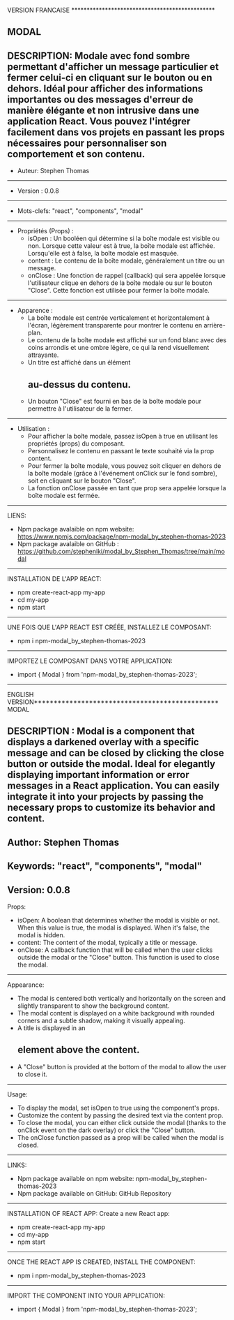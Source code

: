 VERSION FRANCAISE ***********************************************

MODAL 
------------------------------------------------------------------------------------------------------------------------------------------------------------------------------------------------------------------
DESCRIPTION: Modale avec fond sombre permettant d'afficher un message particulier et fermer celui-ci en cliquant sur le bouton ou en dehors.
  Idéal pour afficher des informations importantes ou des messages d'erreur de manière élégante et non intrusive dans une application React.
  Vous pouvez l'intégrer facilement dans vos projets en passant les props nécessaires pour personnaliser son comportement et son contenu.
------------------------------------------------------------------------------------------------------------------------------------------------------------------------------------------------------------------
- Auteur: Stephen Thomas
-------------------------------------------------------------------------------------------------------------------------------------------------------------------------------------------------------------------
- Version : 0.0.8
------------------------------------------------------------------------------------------------------------------------------------------------------------------------------------------------------------------
- Mots-clefs: "react", "components", "modal"
------------------------------------------------------------------------------------------------------------------------------------------------------------------------------------------------------------------
- Propriétés (Props) :
    - isOpen : Un booléen qui détermine si la boîte modale est visible ou non. Lorsque cette valeur est à true, la boîte modale est affichée. Lorsqu'elle est à false, la boîte modale est masquée.
    - content : Le contenu de la boîte modale, généralement un titre ou un message.
    - onClose : Une fonction de rappel (callback) qui sera appelée lorsque l'utilisateur clique en dehors de la boîte modale ou sur le bouton "Close". Cette fonction est utilisée pour fermer la boîte modale.
------------------------------------------------------------------------------------------------------------------------------------------------------------------------------------------------------------------
- Apparence :
    - La boîte modale est centrée verticalement et horizontalement à l'écran, légèrement transparente pour montrer le contenu en arrière-plan.
    - Le contenu de la boîte modale est affiché sur un fond blanc avec des coins arrondis et une ombre légère, ce qui la rend visuellement attrayante.
    - Un titre est affiché dans un élément <h2> au-dessus du contenu.
    - Un bouton "Close" est fourni en bas de la boîte modale pour permettre à l'utilisateur de la fermer.
------------------------------------------------------------------------------------------------------------------------------------------------------------------------------------------------------------------
- Utilisation :
    - Pour afficher la boîte modale, passez isOpen à true en utilisant les propriétés (props) du composant.
    - Personnalisez le contenu en passant le texte souhaité via la prop content.
    - Pour fermer la boîte modale, vous pouvez soit cliquer en dehors de la boîte modale (grâce à l'événement onClick sur le fond sombre), soit en cliquant sur le bouton "Close".
    - La fonction onClose passée en tant que prop sera appelée lorsque la boîte modale est fermée.
------------------------------------------------------------------------------------------------------------------------------------------------------------------------------------------------------------------
LIENS:
- Npm package avalaible on npm website: https://www.npmjs.com/package/npm-modal_by_stephen-thomas-2023
- Npm package avalaible on GitHub : https://github.com/stepheniki/modal_by_Stephen_Thomas/tree/main/modal
------------------------------------------------------------------------------------------------------------------------------------------------------------------------------------------------------------------
INSTALLATION DE L'APP REACT:
- npm create-react-app my-app
- cd my-app
- npm start
------------------------------------------------------------------------------------------------------------------------------------------------------------------------------------------------------------------
UNE FOIS QUE L'APP REACT EST CRÉÉE, INSTALLEZ LE COMPOSANT:
- npm i npm-modal_by_stephen-thomas-2023
------------------------------------------------------------------------------------------------------------------------------------------------------------------------------------------------------------------
IMPORTEZ LE COMPOSANT DANS VOTRE APPLICATION:
- import { Modal } from 'npm-modal_by_stephen-thomas-2023';
------------------------------------------------------------------------------------------------------------------------------------------------------------------------------------------------------------------



ENGLISH VERSION***********************************************
MODAL

DESCRIPTION : Modal is a component that displays a darkened overlay with a specific message and can be closed by clicking the close button or outside the modal. Ideal for elegantly displaying important information or error messages in a React application. You can easily integrate it into your projects by passing the necessary props to customize its behavior and content.
------------------------------------------------------------------------------------------------------------------------------------------------------------------------------------------------------------------
Author: Stephen Thomas
------------------------------------------------------------------------------------------------------------------------------------------------------------------------------------------------------------------
Keywords: "react", "components", "modal"
------------------------------------------------------------------------------------------------------------------------------------------------------------------------------------------------------------------
Version: 0.0.8
------------------------------------------------------------------------------------------------------------------------------------------------------------------------------------------------------------------
Props:
- isOpen: A boolean that determines whether the modal is visible or not. When this value is true, the modal is displayed. When it's false, the modal is hidden.
- content: The content of the modal, typically a title or message.
- onClose: A callback function that will be called when the user clicks outside the modal or the "Close" button. This function is used to close the modal.
------------------------------------------------------------------------------------------------------------------------------------------------------------------------------------------------------------------
Appearance:
- The modal is centered both vertically and horizontally on the screen and slightly transparent to show the background content.
- The modal content is displayed on a white background with rounded corners and a subtle shadow, making it visually appealing.
- A title is displayed in an <h2> element above the content.
- A "Close" button is provided at the bottom of the modal to allow the user to close it.
------------------------------------------------------------------------------------------------------------------------------------------------------------------------------------------------------------------
Usage:
- To display the modal, set isOpen to true using the component's props.
- Customize the content by passing the desired text via the content prop.
- To close the modal, you can either click outside the modal (thanks to the onClick event on the dark overlay) or click the "Close" button.
- The onClose function passed as a prop will be called when the modal is closed.
------------------------------------------------------------------------------------------------------------------------------------------------------------------------------------------------------------------
LINKS:
- Npm package available on npm website: npm-modal_by_stephen-thomas-2023
- Npm package available on GitHub: GitHub Repository
------------------------------------------------------------------------------------------------------------------------------------------------------------------------------------------------------------------
INSTALLATION OF REACT APP:
Create a new React app:
- npm create-react-app my-app
- cd my-app
- npm start
------------------------------------------------------------------------------------------------------------------------------------------------------------------------------------------------------------------
ONCE THE REACT APP IS CREATED, INSTALL THE COMPONENT:
- npm i npm-modal_by_stephen-thomas-2023
------------------------------------------------------------------------------------------------------------------------------------------------------------------------------------------------------------------
IMPORT THE COMPONENT INTO YOUR APPLICATION:
- import { Modal } from 'npm-modal_by_stephen-thomas-2023';

  

